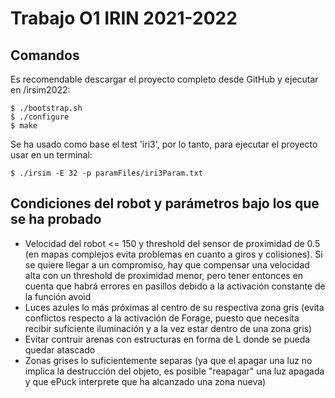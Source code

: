 # Trabajo O1 IRIN 2021-2022
## Comandos
Es recomendable descargar el proyecto completo desde GitHub y ejecutar en /irsim2022:

```
$ ./bootstrap.sh
$ ./configure
$ make
```

Se ha usado como base el test 'iri3', por lo tanto, para ejecutar el proyecto usar en un terminal:

```
$ ./irsim -E 32 -p paramFiles/iri3Param.txt 
```
## Condiciones del robot y parámetros bajo los que se ha probado
* Velocidad del robot <= 150 y threshold del sensor de proximidad de 0.5 (en mapas complejos evita problemas en cuanto a giros y colisiones). Si se quiere llegar a un compromiso, hay que compensar una velocidad alta con un threshold de proximidad menor, pero tener entonces en cuenta que habrá errores en pasillos debido a la activación constante de la función avoid
* Luces azules lo más próximas al centro de su respectiva zona gris (evita conflictos respecto a la activación de Forage, puesto que necesita recibir suficiente iluminación y a la vez estar dentro de una zona gris)
* Evitar contruir arenas con estructuras en forma de L donde se pueda quedar atascado
* Zonas grises lo suficientemente separas (ya que el apagar una luz no implica la destrucción del objeto, es posible "reapagar" una luz apagada y que ePuck interprete que ha alcanzado una zona nueva)
